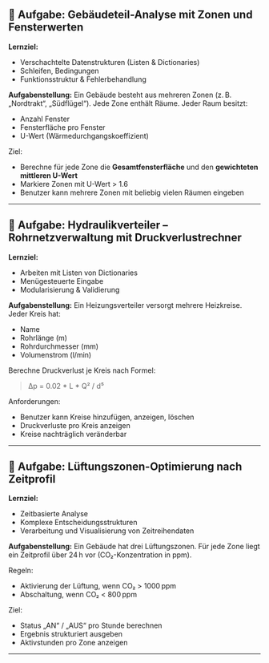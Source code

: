 
## 🧩 Aufgabe: Gebäudeteil-Analyse mit Zonen und Fensterwerten

**Lernziel:**
- Verschachtelte Datenstrukturen (Listen & Dictionaries)
- Schleifen, Bedingungen
- Funktionsstruktur & Fehlerbehandlung

**Aufgabenstellung:**
Ein Gebäude besteht aus mehreren Zonen (z. B. „Nordtrakt“, „Südflügel“). Jede Zone enthält Räume. Jeder Raum besitzt:
- Anzahl Fenster
- Fensterfläche pro Fenster
- U-Wert (Wärmedurchgangskoeffizient)

Ziel:
- Berechne für jede Zone die **Gesamtfensterfläche** und den **gewichteten mittleren U-Wert**
- Markiere Zonen mit U-Wert > 1.6
- Benutzer kann mehrere Zonen mit beliebig vielen Räumen eingeben

<!-- ```python
def eingabe_raum():
    name = input("Raumname: ")
    try:
        anzahl = int(input("Anzahl Fenster: "))
        flaeche = float(input("Fläche pro Fenster (m²): "))
        uwert = float(input("U-Wert (W/m²K): "))
        return {"name": name, "anzahl": anzahl, "flaeche": flaeche, "uwert": uwert}
    except ValueError:
        print("Fehlerhafte Eingabe. Wiederhole.")
        return eingabe_raum()

def eingabe_zone():
    zone_name = input("Name der Zone: ")
    raeume = []
    while True:
        weiter = input("Raum hinzufügen (j/n)? ")
        if weiter.lower() != "j":
            break
        raeume.append(eingabe_raum())
    return {"zone": zone_name, "raeume": raeume}

def analyse_zone(zone):
    gesamtflaeche = 0
    gewichtete_uwert_summe = 0
    fenster_gesamt = 0
    for raum in zone["raeume"]:
        flaeche = raum["anzahl"] * raum["flaeche"]
        gesamtflaeche += flaeche
        gewichtete_uwert_summe += raum["uwert"] * flaeche
        fenster_gesamt += raum["anzahl"]
    u_mittel = gewichtete_uwert_summe / gesamtflaeche if gesamtflaeche > 0 else 0
    return gesamtflaeche, u_mittel, fenster_gesamt

def hauptprogramm():
    zonen = []
    while True:
        zonen.append(eingabe_zone())
        if input("Weitere Zone (j/n)? ").lower() != "j":
            break

    print("\nZONENANALYSE")
    for z in zonen:
        flaeche, u, anzahl = analyse_zone(z)
        kritisch = "!!" if u > 1.6 else ""
        print(f"{z['zone']}: Fensterfläche: {flaeche:.2f} m², mittlerer U-Wert: {u:.2f} W/m²K {kritisch}")

hauptprogramm()

``` -->

---

## 🧩 Aufgabe: Hydraulikverteiler – Rohrnetzverwaltung mit Druckverlustrechner

**Lernziel:**
- Arbeiten mit Listen von Dictionaries
- Menügesteuerte Eingabe
- Modularisierung & Validierung

**Aufgabenstellung:**
Ein Heizungsverteiler versorgt mehrere Heizkreise. Jeder Kreis hat:
- Name
- Rohrlänge (m)
- Rohrdurchmesser (mm)
- Volumenstrom (l/min)

Berechne Druckverlust je Kreis nach Formel:
> Δp = 0.02 * L * Q² / d⁵

Anforderungen:
- Benutzer kann Kreise hinzufügen, anzeigen, löschen
- Druckverluste pro Kreis anzeigen
- Kreise nachträglich veränderbar

<!-- ```python
def kreis_eingabe():
    try:
        name = input("Kreisname: ")
        l = float(input("Rohrlänge (m): "))
        d = float(input("Durchmesser (mm): "))
        q = float(input("Volumenstrom (l/min): "))
        return {"name": name, "laenge": l, "durchmesser": d, "strom": q}
    except ValueError:
        print("Ungültige Eingabe, versuche es erneut.")
        return kreis_eingabe()

def druckverlust(k):
    d_m = k["durchmesser"] / 1000  # mm -> m
    return 0.02 * k["laenge"] * (k["strom"] ** 2) / (d_m ** 5)

def kreise_anzeigen(kreise):
    for k in kreise:
        dp = druckverlust(k)
        print(f"{k['name']:10} | L={k['laenge']}m | d={k['durchmesser']}mm | Q={k['strom']}l/min | Δp={dp:.2f} Pa")

def hauptmenu():
    kreise = []
    while True:
        print("\n[1] Kreis hinzufügen\n[2] Kreise anzeigen\n[3] Löschen\n[0] Beenden")
        wahl = input("Option: ")
        if wahl == "1":
            kreise.append(kreis_eingabe())
        elif wahl == "2":
            kreise_anzeigen(kreise)
        elif wahl == "3":
            name = input("Kreisname zum Löschen: ")
            kreise = [k for k in kreise if k["name"] != name]
        elif wahl == "0":
            break
        else:
            print("Ungültige Auswahl.")

hauptmenu()
``` -->

---

## 🧩 Aufgabe: Lüftungszonen-Optimierung nach Zeitprofil

**Lernziel:**
- Zeitbasierte Analyse
- Komplexe Entscheidungsstrukturen
- Verarbeitung und Visualisierung von Zeitreihendaten

**Aufgabenstellung:**
Ein Gebäude hat drei Lüftungszonen. Für jede Zone liegt ein Zeitprofil über 24 h vor (CO₂-Konzentration in ppm).

Regeln:
- Aktivierung der Lüftung, wenn CO₂ > 1000 ppm
- Abschaltung, wenn CO₂ < 800 ppm

Ziel:
- Status „AN“ / „AUS“ pro Stunde berechnen
- Ergebnis strukturiert ausgeben
- Aktivstunden pro Zone anzeigen

<!-- ```python
import random

def erstelle_profil():
    return [random.randint(600, 1400) for _ in range(24)]

def generiere_zonen():
    zonen = {}
    for name in ["Zone A", "Zone B", "Zone C"]:
        zonen[name] = {"werte": erstelle_profil(), "status": []}
    return zonen

def berechne_status(zonen):
    for name, daten in zonen.items():
        aktiv = False
        for ppm in daten["werte"]:
            if not aktiv and ppm > 1000:
                aktiv = True
            elif aktiv and ppm < 800:
                aktiv = False
            daten["status"].append("AN" if aktiv else "AUS")

def ausgabe(zonen):
    for name, daten in zonen.items():
        print(f"\n{name}:")
        for stunde in range(24):
            print(f"{stunde:02d}h | CO₂: {daten['werte'][stunde]} ppm | Status: {daten['status'][stunde]}")
        aktiv_stunden = daten["status"].count("AN")
        print(f"Aktivstunden: {aktiv_stunden}")

def haupt():
    zonen = generiere_zonen()
    berechne_status(zonen)
    ausgabe(zonen)

haupt()
``` -->


---
